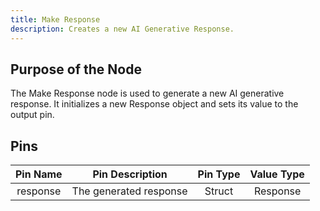 ```yaml
---
title: Make Response
description: Creates a new AI Generative Response.
---
```


## Purpose of the Node
The Make Response node is used to generate a new AI generative response. It initializes a new Response object and sets its value to the output pin.

## Pins
| Pin Name | Pin Description | Pin Type | Value Type |
|:----------:|:-------------:|:------:|:------:|
| response | The generated response | Struct | Response |